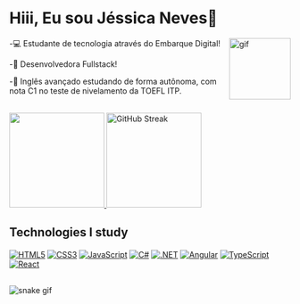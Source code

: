 # Hiii, Eu sou Jéssica Neves👋 
<img align="right" alt="gif" height="110" width="110" src="https://i.picasion.com/pic92/12264804a0ed8867c43e24b7bec24b35.gif">

-💻 Estudante de tecnologia através do Embarque Digital!

-📱 Desenvolvedora Fullstack!

-📌 Inglês avançado estudando de forma autônoma, com nota C1 no teste de nivelamento da TOEFL ITP.

</br>

<div>
<a href="https://github.com/jessicamdsn">
<img height="170em" src="https://github-readme-stats.vercel.app/api/top-langs/?username=jessicamdsn&layout=compact&theme=radical"/>
<a href="https://git.io/streak-stats">
<img height="170em" src="https://streak-stats.demolab.com?user=jessicamdsn&theme=radical" alt="GitHub Streak" /></a>
</div>

## Technologies I study
<div style="display: inline_block">
    <a href="#"><img align="center" alt="HTML5" src="https://img.shields.io/badge/HTML5-E34F26?style=for-the-badge&logo=html5&logoColor=white"/></a>
    <a href="#"><img align="center" alt="CSS3" src="https://img.shields.io/badge/CSS3-1572B6?style=for-the-badge&logo=css3&logoColor=white"/></a>
    <a href="#"><img align="center" alt="JavaScript" src="https://img.shields.io/badge/JavaScript-323330?style=for-the-badge&logo=javascript&logoColor=F7DF1E"/></a>
    <a href="#"><img align="center" alt="C#" src="https://img.shields.io/badge/C%23-239120?style=for-the-badge&logo=c-sharp&logoColor=white"/></a>
    <a href="#"><img align="center" alt=".NET" src="https://img.shields.io/badge/.NET-512BD4?style=for-the-badge&logo=dotnet&logoColor=white"/></a>
    <a href="#"><img align="center" alt="Angular" src="https://img.shields.io/badge/Angular-DD0031?style=for-the-badge&logo=angular&logoColor=white"/></a>
    <a href="#"><img align="center" alt="TypeScript" src="https://img.shields.io/badge/TypeScript-007ACC?style=for-the-badge&logo=typescript&logoColor=white"/></a>
    <a href="#"><img align="center" alt="React" src="https://img.shields.io/badge/React-20232A?style=for-the-badge&logo=react&logoColor=61DAFB"/></a>
</div>

## 

![snake gif](https://github.com/jessicamdsn/jessicamdsn/blob/output/github-user-contribution.svg)

 
 


 

  

